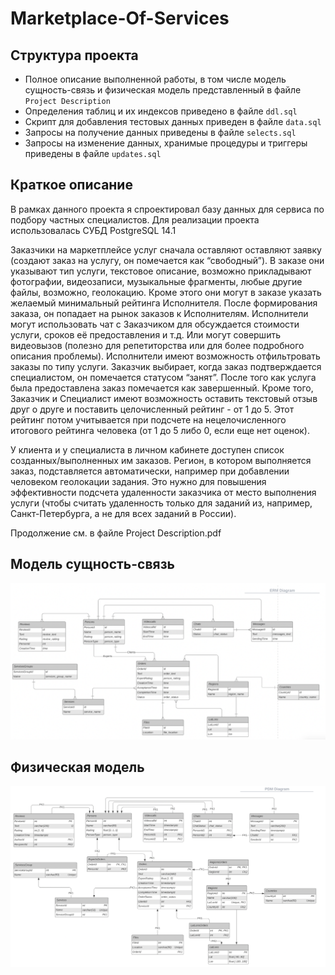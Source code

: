 # Marketplace-Of-Services

## Структура проекта
- Полное описание выполненной работы, в том числе модель сущность-связь и физическая модель представленный в файле `Project Description`
- Определения таблиц и их индексов приведено в файле `ddl.sql`
- Скрипт для добавления тестовых данных приведен в файле `data.sql`
- Запросы на получение данных приведены в файле `selects.sql`
- Запросы на изменение данных, хранимые процедуры и триггеры
приведены в файле `updates.sql`

## Краткое описание

В рамках данного проекта я спроектировал базу данных для сервиса по
подбору частных специалистов. Для реализации проекта использовалась СУБД PostgreSQL 14.1

Заказчики на маркетплейсе услуг сначала
оставляют оставляют заявку (создают заказ на услугу, он помечается как
“свободный”). В заказе они указывают тип услуги, текстовое описание,
возможно прикладывают фотографии, видеозаписи, музыкальные фрагменты,
любые другие файлы, возможно, геолокацию. Кроме этого они могут в заказе
указать желаемый минимальный рейтинга Исполнителя. После формирования
заказа, он попадает на рынок заказов к Исполнителям. Исполнители могут
использовать чат с Заказчиком для обсуждается стоимости услуги, сроков её
предоставления и т.д. Или могут совершить видеовызов (полезно для
репетиторства или для более подробного описания проблемы). Исполнители
имеют возможность отфильтровать заказы по типу услуги. Заказчик выбирает,
когда заказ подтверждается специалистом, он помечается статусом “занят”.
После того как услуга была предоставлена заказ помечается как завершенный.
Кроме того, Заказчик и Специалист имеют возможность оставить текстовый
отзыв друг о друге и поставить целочисленный рейтинг - от 1 до 5. Этот рейтинг
потом учитывается при подсчете на нецелочисленного итогового рейтинга
человека (от 1 до 5 либо 0, если еще нет оценок).

У клиента и у специалиста в личном кабинете доступен список
созданных/выполненных им заказов. Регион, в котором выполняется заказ,
подставляется автоматически, например при добавлении человеком
геолокации задания. Это нужно для повышения эффективности подсчета
удаленности заказчика от место выполнения услуги (чтобы считать
удаленность только для заданий из, например, Санкт-Петербурга, а не для всех
заданий в России).

Продолжение см. в файле Project Description.pdf

## Модель сущность-связь

<p float="left">
  <img src="https://github.com/anarsiel/Marketplace-Of-Services/blob/master/images/erm.png" width="800" />
</p>

## Физическая модель

<p float="left">
  <img src="https://github.com/anarsiel/Marketplace-Of-Services/blob/master/images/pdm.png" width="800" />
</p>
